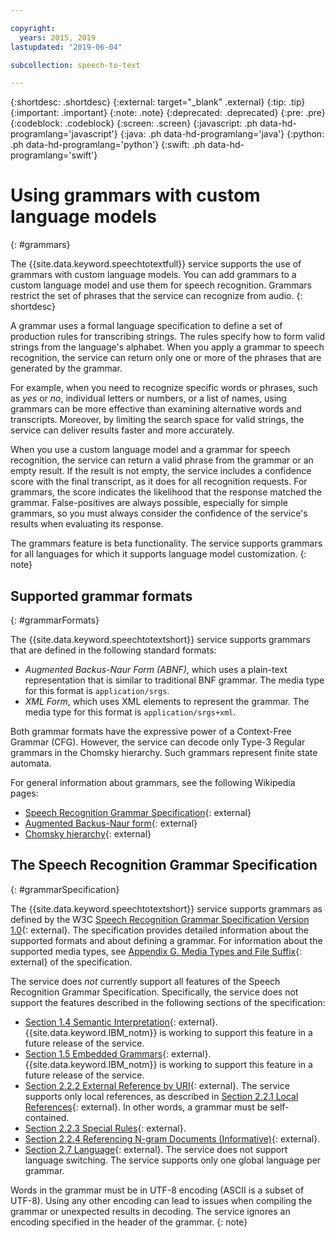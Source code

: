 ```yaml
---

copyright:
  years: 2015, 2019
lastupdated: "2019-06-04"

subcollection: speech-to-text

---
```


{:shortdesc: .shortdesc}
{:external: target="_blank" .external}
{:tip: .tip}
{:important: .important}
{:note: .note}
{:deprecated: .deprecated}
{:pre: .pre}
{:codeblock: .codeblock}
{:screen: .screen}
{:javascript: .ph data-hd-programlang='javascript'}
{:java: .ph data-hd-programlang='java'}
{:python: .ph data-hd-programlang='python'}
{:swift: .ph data-hd-programlang='swift'}

# Using grammars with custom language models
{: #grammars}

The {{site.data.keyword.speechtotextfull}} service supports the use of grammars with custom language models. You can add grammars to a custom language model and use them for speech recognition. Grammars restrict the set of phrases that the service can recognize from audio.
{: shortdesc}

A grammar uses a formal language specification to define a set of production rules for transcribing strings. The rules specify how to form valid strings from the language's alphabet. When you apply a grammar to speech recognition, the service can return only one or more of the phrases that are generated by the grammar.

For example, when you need to recognize specific words or phrases, such as *yes* or *no*, individual letters or numbers, or a list of names, using grammars can be more effective than examining alternative words and transcripts. Moreover, by limiting the search space for valid strings, the service can deliver results faster and more accurately.

When you use a custom language model and a grammar for speech recognition, the service can return a valid phrase from the grammar or an empty result. If the result is not empty, the service includes a confidence score with the final transcript, as it does for all recognition requests. For grammars, the score indicates the likelihood that the response matched the grammar. False-positives are always possible, especially for simple grammars, so you must always consider the confidence of the service's results when evaluating its response.

The grammars feature is beta functionality. The service supports grammars for all languages for which it supports language model customization.
{: note}

## Supported grammar formats
{: #grammarFormats}

The {{site.data.keyword.speechtotextshort}} service supports grammars that are defined in the following standard formats:

-   *Augmented Backus-Naur Form (ABNF)*, which uses a plain-text representation that is similar to traditional BNF grammar. The media type for this format is `application/srgs`.
-   *XML Form*, which uses XML elements to represent the grammar. The media type for this format is `application/srgs+xml`.

Both grammar formats have the expressive power of a Context-Free Grammar (CFG). However, the service can decode only Type-3 Regular grammars in the Chomsky hierarchy. Such grammars represent finite state automata.

For general information about grammars, see the following Wikipedia pages:

-   [Speech Recognition Grammar Specification](https://wikipedia.org/wiki/Speech_Recognition_Grammar_Specification){: external}
-   [Augmented Backus-Naur form](https://wikipedia.org/wiki/Augmented_Backus%E2%80%93Naur_form){: external}
-   [Chomsky hierarchy](https://wikipedia.org/wiki/Chomsky_hierarchy){: external}

## The Speech Recognition Grammar Specification
{: #grammarSpecification}

The {{site.data.keyword.speechtotextshort}} service supports grammars as defined by the W3C [Speech Recognition Grammar Specification Version 1.0](https://www.w3.org/TR/speech-grammar/){: external}. The specification provides detailed information about the supported formats and about defining a grammar. For information about the supported media types, see [Appendix G. Media Types and File Suffix](https://www.w3.org/TR/speech-grammar/#AppG){: external} of the specification.

The service does *not* currently support all features of the Speech Recognition Grammar Specification. Specifically, the service does not support the features described in the following sections of the specification:

-   [Section 1.4 Semantic Interpretation](https://www.w3.org/TR/speech-grammar/#S1.4){: external}. {{site.data.keyword.IBM_notm}} is working to support this feature in a future release of the service.
-   [Section 1.5 Embedded Grammars](https://www.w3.org/TR/speech-grammar/#S1.5){: external}. {{site.data.keyword.IBM_notm}} is working to support this feature in a future release of the service.
-   [Section 2.2.2 External Reference by URI](https://www.w3.org/TR/speech-grammar/#S2.2.2){: external}. The service supports only local references, as described in [Section 2.2.1 Local References](https://www.w3.org/TR/speech-grammar/#S2.2.1){: external}. In other words, a grammar must be self-contained.
-   [Section 2.2.3 Special Rules](https://www.w3.org/TR/speech-grammar/#S2.2.3){: external}.
-   [Section 2.2.4 Referencing N-gram Documents (Informative)](https://www.w3.org/TR/speech-grammar/#S2.2.4){: external}.
-   [Section 2.7 Language](https://www.w3.org/TR/speech-grammar/#S2.7){: external}. The service does not support language switching. The service supports only one global language per grammar.

Words in the grammar must be in UTF-8 encoding (ASCII is a subset of UTF-8). Using any other encoding can lead to issues when compiling the grammar or unexpected results in decoding. The service ignores an encoding specified in the header of the grammar.
{: note}
